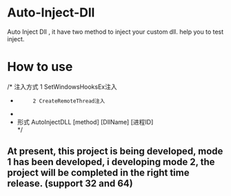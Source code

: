 # Auto-Inject-Dll
Auto Inject Dll , it have two method to inject your custom dll. help you to test inject.

# How to use

/* 注入方式 1 SetWindowsHooksEx注入  
 *          2 CreateRemoteThread注入  
 *  
 * 形式 AutoInjectDLL [method] [DllName] [进程ID]  
 */  

## At present, this project is being developed, mode 1 has been developed, i developing mode 2, the project will be completed in the right time release. (support 32 and 64)

